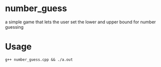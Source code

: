 # number_guess
a simple game that lets the user set the lower and upper bound for number guessing

# Usage
```
g++ number_guess.cpp && ./a.out
```
